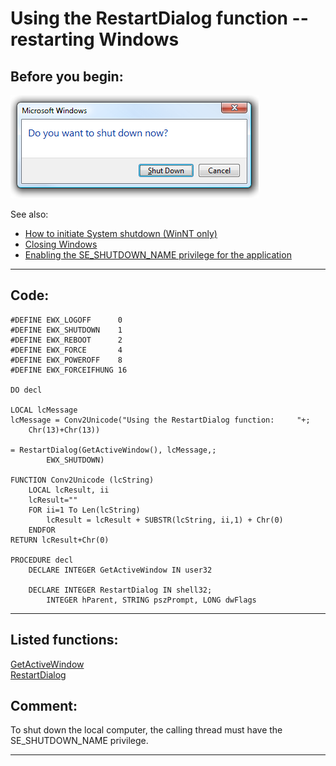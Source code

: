 
# Using the RestartDialog function -- restarting Windows

## Before you begin:
![](../images/windowsrestartdialog.png)  

See also: 

* [How to initiate System shutdown (WinNT only)](sample_122.md)  
* [Closing Windows](sample_036.md)  
* [Enabling the SE_SHUTDOWN_NAME privilege for the application](sample_552.md)  
  
***  


## Code:
```foxpro  
#DEFINE EWX_LOGOFF      0
#DEFINE EWX_SHUTDOWN    1
#DEFINE EWX_REBOOT      2
#DEFINE EWX_FORCE       4
#DEFINE EWX_POWEROFF    8
#DEFINE EWX_FORCEIFHUNG 16

DO decl

LOCAL lcMessage
lcMessage = Conv2Unicode("Using the RestartDialog function:     "+;
	Chr(13)+Chr(13))

= RestartDialog(GetActiveWindow(), lcMessage,;
		EWX_SHUTDOWN)
	
FUNCTION Conv2Unicode (lcString)
	LOCAL lcResult, ii
	lcResult=""
	FOR ii=1 To Len(lcString)
		lcResult = lcResult + SUBSTR(lcString, ii,1) + Chr(0)
	ENDFOR
RETURN lcResult+Chr(0)

PROCEDURE decl
	DECLARE INTEGER GetActiveWindow IN user32

	DECLARE INTEGER RestartDialog IN shell32;
		INTEGER hParent, STRING pszPrompt, LONG dwFlags  
```  
***  


## Listed functions:
[GetActiveWindow](../libraries/user32/GetActiveWindow.md)  
[RestartDialog](../libraries/shell32/RestartDialog.md)  

## Comment:
To shut down the local computer, the calling thread must have the SE_SHUTDOWN_NAME privilege.  
  
***  

